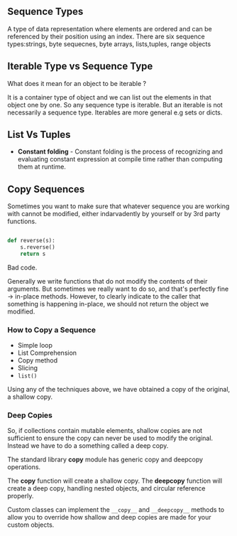 ## Sequence Types

A type of data representation where elements are ordered and can be referenced by their position using an index.
There are six sequence types:strings, byte sequecnes, byte arrays, lists,tuples, range objects

## Iterable Type vs Sequence Type

What does it mean for an object to be iterable ?

It is a container type of object and we can list out the elements in that object one by one. So any sequence type is iterable. But an iterable is not necessarily a sequence type. Iterables are more general e.g sets or dicts.

## List Vs Tuples

- **Constant folding** - Constant folding is the process of recognizing and evaluating constant expression at compile time rather than computing them at runtime.

## Copy Sequences

Sometimes you want to make sure that whatever sequence you are working with cannot be modified, either indarvadently by yourself or by 3rd party functions.

```python

def reverse(s):
    s.reverse()
    return s

```

Bad code.

Generally we write functions that do not modify the contents of their arguments. But sometimes we really want to do so, and that's perfectly fine -> in-place methods. However, to clearly indicate to the caller that something is happening in-place, we should not return the object we modified.

### How to Copy a Sequence

- Simple loop
- List Comprehension
- Copy method
- Slicing
- `list()`

Using any of the techniques above, we have obtained a copy of the original, a shallow copy.


### Deep Copies

So, if collections contain mutable elements, shallow copies are not sufficient to ensure the copy can never be used to modify the original. Instead we have to do a something called a deep copy.

The standard library **copy** module has generic copy and deepcopy operations.

The **copy** function will create a shallow copy. The **deepcopy** function will create a deep copy, handling nested objects, and circular reference properly.

Custom classes can implement the `__copy__` and `__deepcopy__` methods to allow you to override how shallow and deep copies are made for your custom objects.